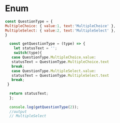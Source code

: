 # Enum
<!--markdownlint-disable MD013 MD029 MD036 MD024 MD033 MD040 MD042 MD001 MD051 MD025-->
```javascript
const QuestionType = {
MultipleChoice: { value:1, text:'MultipleChoice' },
MultipleSelect: { value:2, text:'MultipleSelect' },
}

  const getQuestionType = (type) => {
    let statusText = '';
    switch(type){
   case QuestionType.MultipleChoice.value:
   statusText = QuestionType.MultipleChoice.text
   break;
   case QuestionType.MultipleSelect.value:
   statusText = QuestionType.MultipleSelect.text
   break;
 }
  
  return statusText;
  };
  
  console.log(getQuestionType(2));
  //output
  // MultipleSelect
  
```
